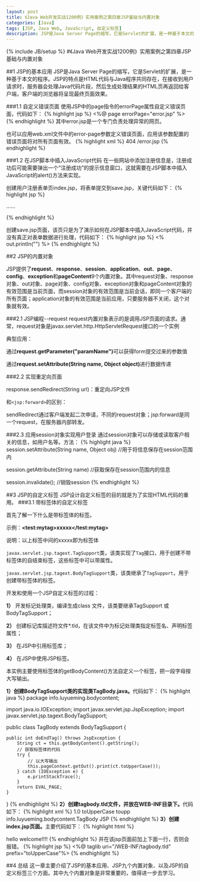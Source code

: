 ```yaml
---
layout: post
title: 《Java Web开发实战1200例》实用案例之第四章JSP基础与内置对象
categories: [Java]
tags: [JSP, Java Web, JavaScript, 自定义标签]
description: JSP是Java Server Page的缩写，它是Servlet的扩展，是一种基于本文的程序。JSP的特点是HTML代码与Java程序共同存在，JSP提供了request、response、session、application、out、page、config、exception和pageContent9个内置对象，JSP设计自定义标签的目的就是为了实现HTML代码的重用
---
```

{% include JB/setup %}
#《Java Web开发实战1200例》实用案例之第四章JSP基础与内置对象

##1 JSP的基本应用
JSP是Java Server Page的缩写，它是Servlet的扩展，是一种基于本文的程序。JSP的特点是HTML代码与Java程序共同存在，在接收到用户请求时，服务器会处理Java代码片段，然后生成处理结果的HTML页再返回给客户端，客户端的浏览器将呈现最终页面效果。

###1.1 自定义错误页面
使用JSP中的page指令的errorPage属性自定义错误页面，代码如下：
{% highlight jsp %}
<%@ page errorPage="error.jsp" %>
{% endhighlight %}
其中error.jsp是一个专门负责处理异常的网页。

也可以应用web.xml文件中的error-page参数定义错误页面，应用该参数配置的错误页面将对所有页面有效。
{% highlight xml %}
<error-page>
	<error-code>404</error-code>
	<loaction>/error.jsp</loaction>
</error-page>
{% endhighlight %}

###1.2 在JSP脚本中插入JavaScript代码
在一些网站中添加注册信息是，注册成功后可能需要弹出一个“注册成功”的提示信息窗口，这就需要在JSP脚本中插入JavaScript的alert()方法来实现。

创建用户注册表单页index.jsp，将表单提交到save.jsp，关键代码如下：
{% highlight jsp %}
<form action="save.jsp" method="post">
	......
</form>
{% endhighlight %}

创建save.jsp页面，该页只是为了演示如何在JSP脚本中插入JavaScript代码，并没有真正对表单数据进行处理，代码如下：
{% highlight jsp %}
<%
	out.println("<script>alert('注册成功！');window.location.href='index.jsp';</script>")
%>
{% endhighlight %}

##2 JSP的内置对象

JSP提供了<strong>request</strong>、<strong>response</strong>、<strong>session</strong>、<strong>application</strong>、<strong>out</strong>、<strong>page</strong>、<strong>config</strong>、<strong>exception</strong>和<strong>pageContent</strong>9个内置对象。其中request对象、response对象、out对象、page对象、config对象、exception对象和pageContent对象的有效范围是当前页面，而session对象的有效范围是当前会话，即同一个客户端的所有页面；application对象的有效范围是当前应用，只要服务器不关闭，这个对象就有效。

###2.1 JSP编程--request
request内置对象表示的是调用JSP页面的请求。通常，request对象是javax.servlet.http.HttpServletRequest接口的一个实例

典型应用：

通过<strong>request.getParameter("paramName")</strong>可以获得form提交过来的参数值

通过<strong>request.setAttribute(String name, Object object)</strong>进行数据传递

###2.2 实现重定向页面

response.sendRedirect(String url)：重定向JSP文件

和<code class="cd">&lt;jsp:forward></code>的区别：

sendRedirect通过客户端发起二次申请，不同的request对象；jsp:forward是同一个request，在服务器内部转发。

###2.3 应用session对象实现用户登录
通过session对象可以存储或读取客户相关的信息，如用户名等。方法：
{% highlight java %}
session.setAttribute(String name, Object obj)	//用于将信息保存在session范围内

session.getAttribute(String name)		//获取保存在session范围内的信息

session.invalidate();		//销毁session
{% endhighlight %}

##3 JSP的自定义标签
JSP设计自定义标签的目的就是为了实现HTML代码的重用。
###3.1 带标签体的自定义标签

首先了解一下什么是带标签体的标签。

示例：<strong>&lt;test:mytag>xxxxx&lt;/test:mytag></strong>

说明：以上标签中间的xxxxx即为标签体

<code class="cd">javax.servlet.jsp.tagext.TagSupport</code>类，该类实现了<code class="cd">Tag</code>接口，用于创建不带标签体的自结束标签，这些标签中可以带属性。

<code class="cd">javax.servlet.jsp.tagext.BodyTagSupport</code>类，该类继承了<code class="cd">TagSupport</code>，用于创建带标签体的标签。

开发和使用一个JSP自定义标签的过程：

<strong>1）</strong> 开发标记处理类，编译生成class 文件，该类要继承TagSupport 或BodyTagSupport；

<strong>2）</strong> 创建标记库描述符文件*.tld，在该文件中为标记处理类指定标签名、声明标签属性；

<strong>3）</strong> 在JSP中引用标签库；

<strong>4）</strong> 在JSP中使用JSP标签。

本实例主要使用标签体的getBodyContent()方法自定义一个标签，把一段字母按大写输出。

<strong>1）创建BodyTagSupport类的实现类TagBody.java。</strong>代码如下：
{% highlight java %}
package info.luyueming.bodycontent;

import java.io.IOException;
import javax.servlet.jsp.JspException;
import javax.servlet.jsp.tagext.BodyTagSupport;

public class TagBody extends BodyTagSupport {

	public int doEndTag() throws JspException {
		String ct = this.getBodyContent().getString();
		// 获取标签体的代码
		try {
			// 以大写输出
			this.pageContext.getOut().print(ct.toUpperCase());
		} catch (IOException e) {
			e.printStackTrace();
		}
		return EVAL_PAGE;
	}
	
}
{% endhighlight %}
<strong>2）创建tagbody.tld文件，并放在WEB-INF目录下。</strong>代码如下：
{% highlight xml %}
<tlib-version>1.0</tlib-version>
<short-name>toUpperCase</short-name>
<tag>
	<name>toupp</name>
	<tagclass>info.luyueming.bodycontent.TagBody</tagclass>
	<bodycontent>JSP</bodycontent>
</tag>
{% endhighlight %}
<strong>3）创建index.jsp页面。</strong>主要代码如下：
{% highlight html %}
<body>
	<toUpperCase:toupp>hello welcome!!!!</toUpperCase:toupp>  	
</body>
{% endhighlight %}  
并在该jsp页面前加上下面一行，否则会报错。
{% highlight jsp %}
<%@ taglib uri="/WEB-INF/tagbody.tld"  prefix="toUpperCase"%>
{% endhighlight %}  

##4 总结
这一章主要介绍了JSP的基本应用、JSP九个内置对象、以及JSP的自定义标签三个方面。其中九个内置对象是非常重要的，值得进一步去学习。